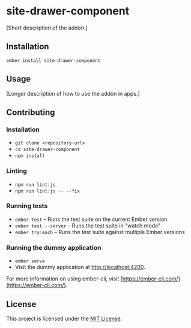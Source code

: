 site-drawer-component
==============================================================================

[Short description of the addon.]

Installation
------------------------------------------------------------------------------

```
ember install site-drawer-component
```


Usage
------------------------------------------------------------------------------

[Longer description of how to use the addon in apps.]


Contributing
------------------------------------------------------------------------------

### Installation

* `git clone <repository-url>`
* `cd site-drawer-component`
* `npm install`

### Linting

* `npm run lint:js`
* `npm run lint:js -- --fix`

### Running tests

* `ember test` – Runs the test suite on the current Ember version
* `ember test --server` – Runs the test suite in "watch mode"
* `ember try:each` – Runs the test suite against multiple Ember versions

### Running the dummy application

* `ember serve`
* Visit the dummy application at [http://localhost:4200](http://localhost:4200).

For more information on using ember-cli, visit [https://ember-cli.com/](https://ember-cli.com/).

License
------------------------------------------------------------------------------

This project is licensed under the [MIT License](LICENSE.md).
